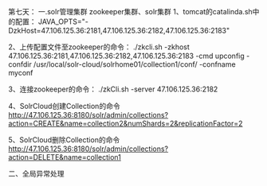 第七天：
一.solr管理集群
zookeeper集群、solr集群
1、tomcat的catalinda.sh中的配置：
JAVA_OPTS="-DzkHost=47.106.125.36:2181,47.106.125.36:2182,47.106.125.36:2183"


2、上传配置文件至zookeeper的命令：
./zkcli.sh -zkhost 47.106.125.36:2181,47.106.125.36:2182,47.106.125.36:2183 -cmd upconfig -confdir /usr/local/solr-cloud/solrhome01/collection1/conf/ -confname myconf


3、连接zookeeper的命令：
./zkCli.sh -server 47.106.125.36:2182

4、SolrCloud创建Collection的命令
http://47.106.125.36:8180/solr/admin/collections?action=CREATE&name=collection2&numShards=2&replicationFactor=2

5、SolrCloud删除Collection的命令
http://47.106.125.36:8180/solr/admin/collections?action=DELETE&name=collection1

二、全局异常处理
